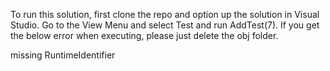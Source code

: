 
To run this solution, first clone the repo and option up the solution in Visual Studio. Go to the View Menu and select Test and run AddTest(7). If you get the below error when executing, please just delete the obj folder. 

missing RuntimeIdentifier
